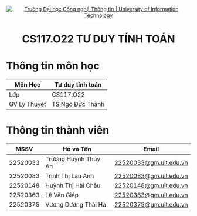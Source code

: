 <p align="center">
  <a href="https://www.uit.edu.vn/" title="Trường Đại học Công nghệ Thông tin" style="border: 5;">
    <img src="https://i.imgur.com/WmMnSRt.png" alt="Trường Đại học Công nghệ Thông tin | University of Information Technology">
  </a>
</p>

<!-- Title -->
<h1 align="center"><b>CS117.O22 TƯ DUY TÍNH TOÁN</b></h1>

# Thông tin môn học
| Môn Học      | Tư duy tính toán |
|--------------|-----------------------------|
| Lớp          | CS117.O22                   |
| GV Lý Thuyết| TS Ngô Đức Thành          |



# Thông tin thành viên

| MSSV     | Họ và Tên        | Email                   |
|----------|------------------|-------------------------|
| 22520033 | Trương Huỳnh Thúy An | 22520033@gm.uit.edu.vn |
| 22520083 | Trịnh Thị Lan Anh  | 22520083@gm.uit.edu.vn |
| 22520148 | Huỳnh Thị Hải Châu  | 22520148@gm.uit.edu.vn |
| 22520363 | Lê Văn Giáp    | 22520363@gm.uit.edu.vn |
| 22520375 | Vương Dương Thái Hà | 22520375@gm.uit.edu.vn |
